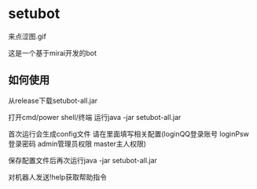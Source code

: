 # setubot
来点涩图.gif

这是一个基于mirai开发的bot

## 如何使用
从release下载setubot-all.jar

打开cmd/power shell/终端 运行java -jar setubot-all.jar

首次运行会生成config文件 请在里面填写相关配置(loginQQ登录账号 loginPsw登录密码 admin管理员权限 master主人权限)

保存配置文件后再次运行java -jar setubot-all.jar

对机器人发送!help获取帮助指令
